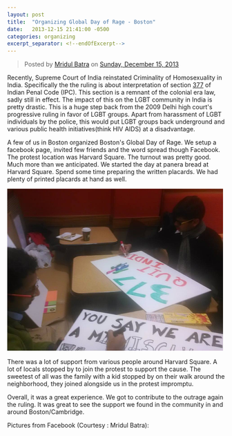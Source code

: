 ```yaml
---
layout: post
title:  "Organizing Global Day of Rage - Boston"
date:   2013-12-15 21:41:00 -0500
categories: organizing
excerpt_separator: <!--endOfExcerpt-->
---
```


<div id="fb-root"></div>
<script>(function(d, s, id) {
  var js, fjs = d.getElementsByTagName(s)[0];
  if (d.getElementById(id)) return;
  js = d.createElement(s); js.id = id;
  js.src = "//connect.facebook.net/en_US/sdk.js#xfbml=1&version=v2.5";
  fjs.parentNode.insertBefore(js, fjs);
}(document, 'script', 'facebook-jssdk'));</script>

<div class="fb-post" data-href="https://www.facebook.com/events/547260875364568/permalink/548845778539411/" data-width="500"><div class="fb-xfbml-parse-ignore"><blockquote cite="https://www.facebook.com/events/547260875364568/permalink/548845778539411/">Posted by <a href="#" role="button">Mridul Batra</a> on&nbsp;<a href="https://www.facebook.com/events/547260875364568/permalink/548845778539411/">Sunday, December 15, 2013</a></blockquote></div></div>

Recently, Supreme Court of India reinstated Criminality of Homosexuality in India. Specifically the the ruling is about interpretation of section [377](https://www.wikiwand.com/en/Section_377_of_the_Indian_Penal_Code "377") of Indian Penal Code (IPC). This section is a remnant of the colonial era law, sadly still in effect. The impact of this on the LGBT community in India is pretty drastic. This is a huge step back from the 2009 Delhi high court's progressive ruling in favor of LGBT groups. Apart from harassment of LGBT individuals by the police, this would put LGBT groups back underground and various public health initiatives(think HIV AIDS) at a disadvantage.


A few of us in Boston organized Boston's Global Day of Rage. <!--endOfExcerpt--> We setup a facebook page, invited few friends and the word spread though Facebook. The protest location was Harvard Square. The turnout was pretty good. Much more than we anticipated. We started the day at panera bread at Harvard Square. Spend some time preparing the written placards. We had plenty of printed placards at hand as well.

<img src="/assets/377placards.jpg" width="500px" alt="Preparing placards"/>

There was a lot of support from various people around Harvard Square. A lot of locals stopped by to join the protest to support the cause. The sweetest of all was the family with a kid stopped by on their walk around the neighborhood, they joined alongside us in the protest impromptu.  

Overall, it was a great experience. We got to contribute to the outrage again the ruling. It was great to see the support we found in the community in and around Boston/Cambridge. 



Pictures from Facebook (Courtesy : Mridul Batra): 